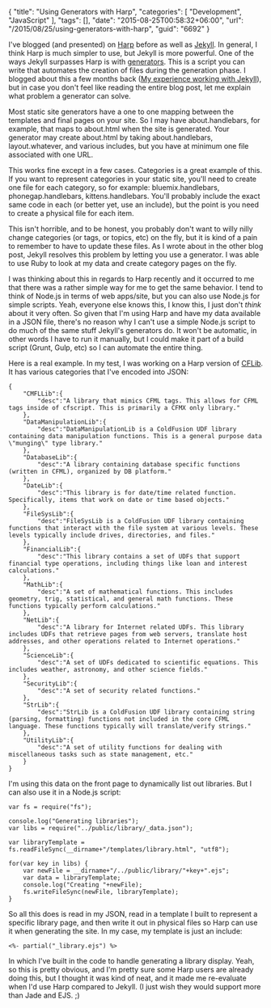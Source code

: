 {
	"title": "Using Generators with Harp",
	"categories": [
		"Development",
		"JavaScript"
	],
	"tags": [],
	"date": "2015-08-25T00:58:32+06:00",
	"url": "/2015/08/25/using-generators-with-harp",
	"guid": "6692"
}

I've blogged (and presented) on <a href="http://www.harpjs.com">Harp</a> before as well as <a href="http://jekyllrb.com">Jekyll</a>. In general, I think Harp is much simpler to use, but Jekyll is more powerful. One of the ways Jekyll surpasses Harp is with <a href="http://jekyllrb.com/docs/plugins/#generators">generators</a>. This is a script you can write that automates the creation of files during the generation phase. I blogged about this a few months back (<a href="http://www.raymondcamden.com/2015/03/05/my-experience-working-with-jekyll">My experience working with Jekyll</a>), but in case you don't feel like reading the entire blog post, let me explain what problem a generator can solve.

<!--more-->

Most static site generators have a one to one mapping between the templates and final pages on your site. So I may have about.handlebars, for example, that maps to about.html when the site is generated. Your generator may create about.html by taking about.handlebars, layout.whatever, and various includes, but you have at minimum one file associated with one URL.

This works fine except in a few cases. Categories is a great example of this. If you want to represent categories in your static site, you'll need to create one file for each category, so for example: bluemix.handlebars, phonegap.handlebars, kittens.handlebars. You'll probably include the exact same code in each (or better yet, use an include), but the point is you need to create a physical file for each item. 

This isn't horrible, and to be honest, you probably don't want to willy nilly change categories (or tags, or topics, etc) on the fly, but it is kind of a pain to remember to have to update these files. As I wrote about in the other blog post, Jekyll resolves this problem by letting you use a generator. I was able to use Ruby to look at my data and create category pages on the fly.

I was thinking about this in regards to Harp recently and it occurred to me that there was a rather simple way for me to get the same behavior. I tend to think of Node.js in terms of web apps/site, but you can also use Node.js for simple scripts. Yeah, everyone else knows this, I know this, I just don't <i>think</i> about it very often. So given that I'm using Harp and have my data available in a JSON file, there's no reason why I can't use a simple Node.js script to do much of the same stuff Jekyll's generators do. It won't be automatic, in other words I have to run it manually, but I could make it part of a build script (Grunt, Gulp, etc) so I can automate the entire thing.

Here is a real example. In my test, I was working on a Harp version of <a href="http://www.cflib.org">CFLib</a>. It has various categories that I've encoded into JSON:

<pre><code class="language-javascript">{
	"CMFLLib":{
		"desc":"A library that mimics CFML tags. This allows for CFML tags inside of cfscript. This is primarily a CFMX only library."
	},
	"DataManipulationLib":{
		"desc":"DataManipulationLib is a ColdFusion UDF library containing data manipulation functions. This is a general purpose data \"munging\" type library."
	},
	"DatabaseLib":{
		"desc":"A library containing database specific functions (written in CFML), organized by DB platform."
	},
	"DateLib":{
		"desc":"This library is for date/time related function. Specifically, items that work on date or time based objects."
	},
	"FileSysLib":{
		"desc":"FileSysLib is a ColdFusion UDF library containing functions that interact with the file system at various levels. These levels typically include drives, directories, and files."
	},
	"FinancialLib":{
		"desc":"This library contains a set of UDFs that support financial type operations, including things like loan and interest calculations."
	},
	"MathLib":{
		"desc":"A set of mathematical functions. This includes geometry, trig, statistical, and general math functions. These functions typically perform calculations."
	},
	"NetLib":{
		"desc":"A library for Internet related UDFs. This library includes UDFs that retrieve pages from web servers, translate host addresses, and other operations related to Internet operations."
	},
	"ScienceLib":{
		"desc":"A set of UDFs dedicated to scientific equations. This includes weather, astronomy, and other science fields."
	},
	"SecurityLib":{
		"desc":"A set of security related functions."
	},
	"StrLib":{
		"desc":"StrLib is a ColdFusion UDF library containing string (parsing, formatting) functions not included in the core CFML language. These functions typically will translate/verify strings."
	},
	"UtilityLib":{
		"desc":"A set of utility functions for dealing with miscellaneous tasks such as state management, etc."
	}
}</code></pre>

I'm using this data on the front page to dynamically list out libraries. But I can also use it in a Node.js script:

<pre><code class="language-javascript">var fs = require("fs");

console.log("Generating libraries");
var libs = require("../public/library/_data.json");

var libraryTemplate = fs.readFileSync(__dirname+"/templates/library.html", "utf8");

for(var key in libs) {
	var newFile = __dirname+"/../public/library/"+key+".ejs";
	var data = libraryTemplate;
	console.log("Creating "+newFile);
	fs.writeFileSync(newFile, libraryTemplate);
}</code></pre>

So all this does is read in my JSON, read in a template I built to represent a specific library page, and then write it out in physical files so Harp can use it when generating the site. In my case, my template is just an include:

<pre><code class="language-markup">&lt;%- partial("_library.ejs") %&gt;</code></pre>

In which I've built in the code to handle generating a library display. Yeah, so this is pretty obvious, and I'm pretty sure some Harp users are already doing this, but I thought it was kind of neat, and it made me re-evaluate when I'd use Harp compared to Jekyll. (I just wish they would support more than Jade and EJS. ;)

